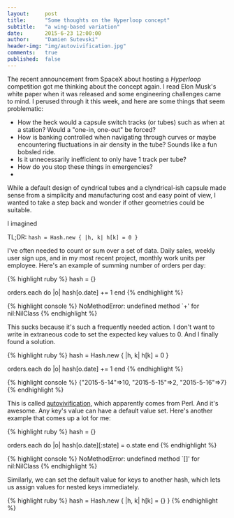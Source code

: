 ```yaml
---
layout:     post
title:      "Some thoughts on the Hyperloop concept"
subtitle:   "a wing-based variation"
date:       2015-6-23 12:00:00
author:     "Damien Sutevski"
header-img: "img/autovivification.jpg"
comments:   true
published:  false
---
```


The recent announcement from SpaceX about hosting a *Hyperloop* competition got me thinking about the concept again. I read Elon Musk's white paper when it was released and some engineering challenges came to mind. I perused through it this week, and here are some things that seem problematic:

* How the heck would a capsule switch tracks (or tubes) such as when at a station? Would a "one-in, one-out" be forced?
* How is banking controlled when navigating through curves or maybe encountering fluctuations in air density in the tube? Sounds like a fun bobsled ride.
* Is it unnecessarily inefficient to only have 1 track per tube?
* How do you stop these things in emergencies?
*

While a default design of cyndrical tubes and a clyndrical-ish capsule made sense from a simplicity and manufacturing cost and easy point of view, I wanted to take a step back and wonder if other geometries could be suitable.

I imagined <a href=""></a>



TL;DR: ```hash = Hash.new { |h, k| h[k] = 0 }```

I've often needed to count or sum over a set of data. Daily sales, weekly user sign ups, and in my most recent project, monthly work units per employee. Here's an example of summing number of orders per day:

{% highlight ruby %}
hash = {}

orders.each do |o|
  hash[o.date] += 1
end
{% endhighlight %}

{% highlight console %}
NoMethodError: undefined method `+' for nil:NilClass
{% endhighlight %}

This sucks because it's such a frequently needed action. I don't want to write in extraneous code to set the expected key values to 0. And I finally found a solution.

{% highlight ruby %}
hash = Hash.new { |h, k| h[k] = 0 }

orders.each do |o|
  hash[o.date] += 1
end
{% endhighlight %}

{% highlight console %}
{"2015-5-14"=>10, "2015-5-15"=>2, "2015-5-16"=>7}
{% endhighlight %}

This is called [autovivification](http://en.wikipedia.org/wiki/Autovivification), which apparently comes from Perl. And it's awesome. Any key's value can have a default value set. Here's another example that comes up a lot for me:

{% highlight ruby %}
hash = {}

orders.each do |o|
  hash[o.date][:state] = o.state
end
{% endhighlight %}

{% highlight console %}
NoMethodError: undefined method `[]' for nil:NilClass
{% endhighlight %}

Similarly, we can set the default value for keys to another hash, which lets us assign values for nested keys immediately.

{% highlight ruby %}
hash = Hash.new { |h, k| h[k] = {} }
{% endhighlight %}
